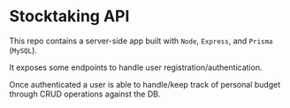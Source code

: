 # Stocktaking API

This repo contains a server-side app built with `Node`, `Express`, and `Prisma` (`MySQL`).

It exposes some endpoints to handle user registration/authentication.

Once authenticated a user is able to handle/keep track of personal budget through CRUD operations against the DB.
